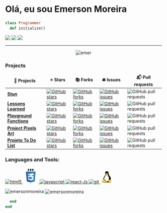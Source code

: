 # Olá, eu sou Emerson Moreira

```ruby
class Programmer
  def initialize()
```



[<img src="https://img.shields.io/badge/twitter-%231DA1F2.svg?&style=for-the-badge&logo=twitter&logoColor=white" />](https://twitter.com/eemr3) [<img src="https://img.shields.io/badge/linkedin-%230077B5.svg?&style=for-the-badge&logo=linkedin&logoColor=white" />](https://www.linkedin.com/in/emerson-moreira/)  [<img src = "https://img.shields.io/badge/facebook-%231877F2.svg?&style=for-the-badge&logo=facebook&logoColor=white">](https://www.facebook.com/Archimonder)

---

<p align="center"> <img src="https://komarev.com/ghpvc/?username=eemr3" alt="emer" /> </p>

<h3>Projects</h3>
<table>
  <thead align="center">
    <tr border: none;>
      <td><b>🎁 Projects</b></td>
      <td><b>⭐ Stars</b></td>
      <td><b>📚 Forks</b></td>
      <td><b>🛎 Issues</b></td>
      <td><b>📬 Pull requests</b></td>
    </tr>
  </thead>
  <tbody>
    <tr>
	<td><a href="https://github.com/lucasstecher/STUN"><b>Stun</b></a></td>
	    <td><a href="https://github.com/lucasstecher/STUN/stargazers"><img alt="GitHub stars" src="https://img.shields.io/github/stars/lucasstecher/STUN"></a></td>
	    <td><a href="https://github.com/lucasstecher/STUN/network"><img alt="GitHub forks" src="https://img.shields.io/github/forks/lucasstecher/STUN"></a>
	<td><a href="https://github.com/lucasstecher/STUN/issues"><img alt="GitHub issues" src="https://img.shields.io/github/issues/lucasstecher/STUN"></a></td>
	<td><img alt="GitHub pull requests" src="https://img.shields.io/github/issues-pr/lucasstecher/lucasstecher"></d>
    </tr>
    <tr>
	<td><a href="https://github.com/tryber/sd-016-a-project-lessons-learned/tree/emerson-moreira-lessons-learned"><b>Lessons Learned</b></a></td>
	<td><a href="https://github.com/tryber/sd-016-a-project-lessons-learned/stargazers"><img alt="GitHub stars" src="https://img.shields.io/github/stars/tryber/sd-016-a-project-lessons-learned"></a></a></td>
	    <td><a href="https://github.com/tryber/sd-016-a-project-lessons-learned/network"><img alt="GitHub forks" src="https://img.shields.io/github/forks/tryber/sd-016-a-project-lessons-learned"></a></a>
	<td><a href="https://github.com/tryber/sd-016-a-project-lessons-learned/issues"><img alt="GitHub issues" src="https://img.shields.io/github/issues/tryber/sd-016-a-project-lessons-learned"></a></td>
	<td><img alt="GitHub pull requests" src="https://img.shields.io/github/issues-pr/tryber/sd-016-a-project-lessons-learned"></d>
    </tr>
    <tr>
	<td><a href="https://github.com/tryber/sd-016-a-project-playground-functions/tree/emerson-moreira-playground-functions"><b>Playground Functions</b></a></td> 
	<td><a href="https://github.com/tryber/sd-016-a-project-playground-functions/stargazers"><img alt="GitHub stars" src="https://img.shields.io/github/stars/tryber/sd-016-a-project-playground-functions"></a></td>
	<td><a href="https://github.com/tryber/sd-016-a-project-playground-functions/network"><img alt="GitHub forks" src="https://img.shields.io/github/forks/tryber/sd-016-a-project-playground-functions"></a></td>
	<td><a href="https://github.com/tryber/sd-016-a-project-playground-functions/issues"><img alt="GitHub issues" src="https://img.shields.io/github/issues/tryber/sd-016-a-project-playground-functions"></a></td>
	<td><img alt="GitHub pull requests" src="https://img.shields.io/github/issues-pr/tryber/sd-016-a-project-playground-functions"></td>
    </tr>
        <tr>
	<td><a href="https://github.com/tryber/sd-016-a-project-pixels-art/tree/emerson-moreira-project-pixels-art"><b>Project Pixels Art</b></a></td> 
	<td><a href="https://github.com/tryber/sd-016-a-project-pixels-art/stargazers"><img alt="GitHub stars" src="https://img.shields.io/github/stars/tryber/sd-016-a-project-pixels-art"></a></td>
	<td><a href="https://github.com/tryber/sd-016-a-project-pixels-art/network"><img alt="GitHub forks" src="https://img.shields.io/github/forks/tryber/sd-016-a-project-pixels-art"></a></td>
	<td><a href="https://github.com/tryber/sd-016-a-project-pixels-art/issues"><img alt="GitHub issues" src="https://img.shields.io/github/issues/tryber/sd-016-a-project-pixels-art"></a></td>
	<td><img alt="GitHub pull requests" src="https://img.shields.io/github/issues-pr/tryber/sd-016-a-project-pixels-art"></td>
    </tr>
    <tr>
	<td><a href="https://github.com/tryber/sd-016-a-project-pixels-art/tree/emerson-moreira-project-pixels-art"><b>Projeto To Do List</b></a></td> 
	<td><a href="https://github.com/tryber/sd-016-a-project-todo-list/stargazers"><img alt="GitHub stars" src="https://img.shields.io/github/stars/tryber/sd-016-a-project-todo-list"></a></td>
	<td><a href="https://github.com/tryber/sd-016-a-project-todo-list/network"><img alt="GitHub forks" src="https://img.shields.io/github/forks/tryber/sd-016-a-project-todo-list"></a></td>
	<td><a href="https://github.com/tryber/sd-016-a-project-todo-list/issues"><img alt="GitHub issues" src="https://img.shields.io/github/issues/tryber/sd-016-a-project-todo-list"></a></td>
	<td><img alt="GitHub pull requests" src="https://img.shields.io/github/issues-pr/tryber/sd-016-a-project-todo-list"></td>
    </tr>
  </tbody>
</table>

 <h3 align="left">Languages and Tools:</h3>
<p align="left"> 
	<a href="https://developer.mozilla.org/pt-BR/docs/Web/HTML/HTML5" target="_blank"> <img src="https://www.vectorlogo.zone/logos/w3_html5/w3_html5-icon.svg" alt="html5" width="40" height="40"/> </a>
	<a href="https://developer.mozilla.org/pt-BR/docs/Archive/CSS3" target="_blank"> <img src="https://raw.githubusercontent.com/eemr3/imagens/master/css3.svg" alt="css" width="50" height="50"/> </a> 
	<a href="https://developer.mozilla.org/pt-BR/docs/Aprender/JavaScript" target="_blank"> <img src="https://upload.vectorlogo.zone/logos/javascript/images/239ec8a4-163e-4792-83b6-3f6d96911757.svg" alt="javascript" width="40" height="40"/> </a> 
	<a href="https://pt-br.reactjs.org/" target="_blank"> <img src="https://www.vectorlogo.zone/logos/reactjs/reactjs-icon.svg" alt="react-Js" width="40" height="40"/> </a> 
	<a href="https://git-scm.com/" target="_blank"> <img src="https://www.vectorlogo.zone/logos/git-scm/git-scm-icon.svg" alt="git" width="40" height="40"/> </a> 
<a href="https://www.linux.org/" target="_blank"> <img src="https://raw.githubusercontent.com/devicons/devicon/master/icons/linux/linux-original.svg" alt="linux" width="40" height="40"/> </a>
</p>

<p><img align="left" src="https://github-readme-stats.vercel.app/api/top-langs/?username=eemr3&layout=compact" alt="emersonmoreira" /></p>

<p>&nbsp;<img align="center" src="https://github-readme-stats.vercel.app/api?username=eemr3&show_icons=true" alt="emersonmoreira" /></p>

```ruby
  end
end
```
